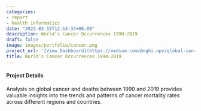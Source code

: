 ```yaml
---
categories:
- report
- health informatics
date: "2023-03-15T12:14:34+06:00"
description: World’s Cancer Occurrences 1990-2019 
draft: false
image: images/portfolio/cancer.png
project_url: '[View Dashboard](https://medium.com/@nghi.npv/global-cancer-and-deaths-in-1990-2019-bebec3bfc79f)'
title: World’s Cancer Occurrences 1990-2019 
---
```



#### Project Details

Analysis on global cancer and deaths between 1990 and 2019 provides valuable insights into the trends and patterns of cancer mortality rates across different regions and countries. 

